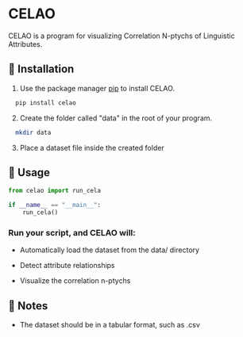 # CELAO

CELAO is a program for visualizing Correlation N-ptychs of Linguistic Attributes.

## 🔧 Installation

1) Use the package manager [pip](https://pip.pypa.io/en/stable/) to install CELAO.

```bash
  pip install celao
```
2) Create the folder called "data" in the root of your program.
```bash
  mkdir data
```
3) Place a dataset file inside the created folder

## 🚀 Usage

```python
from celao import run_cela

if __name__ == "__main__":
    run_cela()
```

### Run your script, and CELAO will:

* Automatically load the dataset from the data/ directory

* Detect attribute relationships

* Visualize the correlation n-ptychs

## 📂 Notes

* The dataset should be in a tabular format, such as .csv

